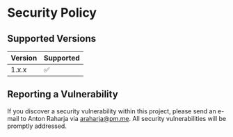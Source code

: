 # Security Policy

## Supported Versions

| Version | Supported          |
| ------- | ------------------ |
| 1.x.x   | :white_check_mark: |

## Reporting a Vulnerability

If you discover a security vulnerability within this project, please send an e-mail to Anton Raharja via araharja@pm.me. All security vulnerabilities will be promptly addressed.
